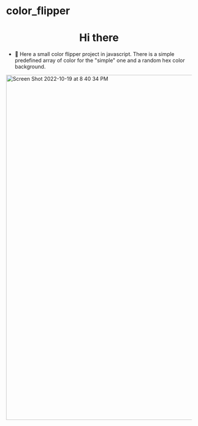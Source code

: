 # color_flipper

<h1 align="center">Hi there</h1>

- 🔭 Here a small color flipper project in javascript.
There is a simple predefined array of color for the "simple" one and a random hex color background.

<img width="937" alt="Screen Shot 2022-10-19 at 8 40 34 PM" src="https://user-images.githubusercontent.com/93057752/196851054-fbac013c-44e1-4110-99ef-09a4fcef0b03.png">
